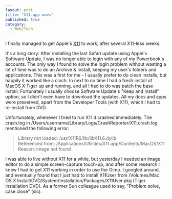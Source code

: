 ```yaml
---
layout: post
title: "X11.app woes"
published: true
category:
  - Web/Tech
---
```


I finally managed to get Apple's [X11] to work, after several X11-less
weeks.

It's a long story: After installing the last Safari update using Apple's
Software Update, I was no longer able to login with any of my
Powerbook's accounts. The only way I found to solve the login problem
without wasting a lot of time was to do an Archive & Install, keeping my
user's folders and applications. This was a first for me - I usually
prefer to do clean installs, but happily it worked like a cinch. In next
to no time I had a fresh install of MacOS X Tiger up and running, and
all I had to do was patch the base install. Fortunately I usually choose
Software Update's "Keep and Install" option, so I didn't even have to
download the updates. All my docs and apps were preserved, apart from
the Developer Tools (with X11), which I had to re-install from DVD.

Unfortunately, whenever I tried to run X11 it crashed immediately. The
crash.log in /Users/username/Library/Logs/CrashReporter/X11.crash.log
mentioned the following error:

> Library not loaded: /usr/X11R6/lib/libX11.6.dylib\
> Referenced from: /Applications/Utilities/X11.app/Contents/MacOS/X11\
> Reason: image not found

I was able to live without X11 for a while, but yesterday I needed an
image editor to do a simple screen-capture touch-up, and after some
research I knew I had to get X11 working in order to use the Gimp. I
googled around, and eventually found that I just had to install X11User
from /Volumes/Mac OS X
Install/DVD/System/Installation/Packages/X11User.pkg (Tiger installation
DVD). As a former Sun colleague used to say, "Problem solve, case close"
(sic).

  [X11]: http://fink.sourceforge.net/doc/x11/x11.en.html#intro.def-x11
